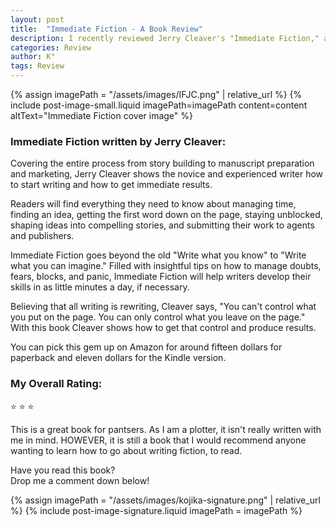 ```yaml
---
layout: post
title:  "Immediate Fiction - A Book Review"
description: I recently reviewed Jerry Cleaver's "Immediate Fiction," a comprehensive writing guide that covers everything from initial story development to manuscript submission. While it's particularly valuable for pantser-style writers (those who write by the seat of their pants), I still recommend it to all fiction writers despite being a plotter myself. At around $15 for paperback or $11 for Kindle, this three-star book offers useful insights into managing writing time, overcoming blocks, and mastering the revision process with its "Write what you can imagine" approach.
categories: Review
author: K°
tags: Review
---
```

<div>
{% assign imagePath = "/assets/images/IFJC.png" | relative_url %}
{% include post-image-small.liquid imagePath=imagePath content=content 
altText="Immediate Fiction cover image" %}
</div>

### Immediate Fiction written by Jerry Cleaver:
Covering the entire process from story building to manuscript preparation and marketing, Jerry Cleaver shows the novice and experienced writer how to start writing and how to get immediate results.

Readers will find everything they need to know about managing time, finding an idea, getting the first word down on the page, staying unblocked, shaping ideas into compelling stories, and submitting their work to agents and publishers.

Immediate Fiction goes beyond the old "Write what you know" to "Write what you can imagine." Filled with insightful tips on how to manage doubts, fears, blocks, and panic, Immediate Fiction will help writers develop their skills in as little minutes a day, if necessary.

Believing that all writing is rewriting, Cleaver says, "You can't control what you put on the page. You can only control what you leave on the page." With this book Cleaver shows how to get that control and produce results.

You can pick this gem up on Amazon for around fifteen dollars for paperback and eleven dollars for the Kindle version.

### My Overall Rating:
⭐ ⭐ ⭐

This is a great book for pantsers. As I am a plotter, it isn't really written with me in mind. HOWEVER, it is still a book that I would recommend anyone wanting to learn how to go about writing fiction, to read.

Have you read this book?  
Drop me a comment down below!

<!-- signature -->
{% assign imagePath = "/assets/images/kojika-signature.png" | relative_url %}
{% include post-image-signature.liquid imagePath = imagePath %}
